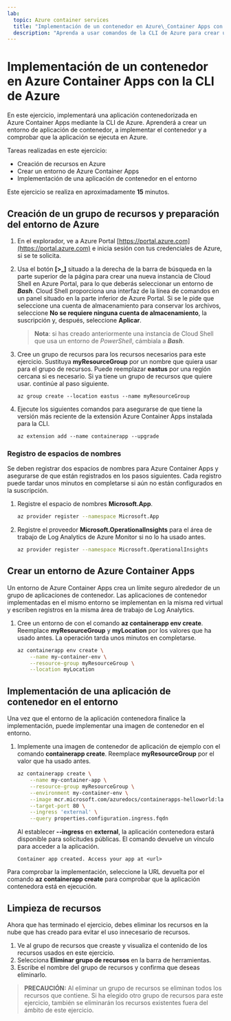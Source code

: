 ```yaml
---
lab:
  topic: Azure container services
  title: "Implementación de un contenedor en Azure\_Container Apps con la CLI de Azure"
  description: "Aprenda a usar comandos de la CLI de Azure para crear un entorno seguro de Azure\_Container Apps e implementar un contenedor."
---
```


# Implementación de un contenedor en Azure Container Apps con la CLI de Azure

En este ejercicio, implementará una aplicación contenedorizada en Azure Container Apps mediante la CLI de Azure. Aprenderá a crear un entorno de aplicación de contenedor, a implementar el contenedor y a comprobar que la aplicación se ejecuta en Azure.

Tareas realizadas en este ejercicio:

* Creación de recursos en Azure
* Crear un entorno de Azure Container Apps
* Implementación de una aplicación de contenedor en el entorno

Este ejercicio se realiza en aproximadamente **15** minutos.

## Creación de un grupo de recursos y preparación del entorno de Azure

1. En el explorador, ve a Azure Portal [https://portal.azure.com](https://portal.azure.com) e inicia sesión con tus credenciales de Azure, si se te solicita.

1. Usa el botón **[\>_]** situado a la derecha de la barra de búsqueda en la parte superior de la página para crear una nueva instancia de Cloud Shell en Azure Portal, para lo que deberás seleccionar un entorno de ***Bash***. Cloud Shell proporciona una interfaz de la línea de comandos en un panel situado en la parte inferior de Azure Portal. Si se le pide que seleccione una cuenta de almacenamiento para conservar los archivos, seleccione **No se requiere ninguna cuenta de almacenamiento**, la suscripción y, después, seleccione **Aplicar**.

    > **Nota**: si has creado anteriormente una instancia de Cloud Shell que usa un entorno de *PowerShell*, cámbiala a ***Bash***.

1. Cree un grupo de recursos para los recursos necesarios para este ejercicio. Sustituya **myResourceGroup** por un nombre que quiera usar para el grupo de recursos. Puede reemplazar **eastus** por una región cercana si es necesario. Si ya tiene un grupo de recursos que quiere usar. continúe al paso siguiente.

    ```azurecli
    az group create --location eastus --name myResourceGroup
    ```

1. Ejecute los siguientes comandos para asegurarse de que tiene la versión más reciente de la extensión Azure Container Apps instalada para la CLI.

    ```azurecli
    az extension add --name containerapp --upgrade
    ```

### Registro de espacios de nombres

Se deben registrar dos espacios de nombres para Azure Container Apps y asegurarse de que están registrados en los pasos siguientes. Cada registro puede tardar unos minutos en completarse si aún no están configurados en la suscripción. 

1. Registre el espacio de nombres **Microsoft.App**. 

    ```bash
    az provider register --namespace Microsoft.App
    ```

1. Registre el proveedor **Microsoft.OperationalInsights** para el área de trabajo de Log Analytics de Azure Monitor si no lo ha usado antes.

    ```bash
    az provider register --namespace Microsoft.OperationalInsights
    ```

## Crear un entorno de Azure Container Apps

Un entorno de Azure Container Apps crea un límite seguro alrededor de un grupo de aplicaciones de contenedor. Las aplicaciones de contenedor implementadas en el mismo entorno se implementan en la misma red virtual y escriben registros en la misma área de trabajo de Log Analytics.

1. Cree un entorno de con el comando **az containerapp env create**. Reemplace **myResourceGroup** y **myLocation** por los valores que ha usado antes. La operación tarda unos minutos en completarse.

    ```bash
    az containerapp env create \
        --name my-container-env \
        --resource-group myResourceGroup \
        --location myLocation
    ```

## Implementación de una aplicación de contenedor en el entorno

Una vez que el entorno de la aplicación contenedora finalice la implementación, puede implementar una imagen de contenedor en el entorno.

1. Implemente una imagen de contenedor de aplicación de ejemplo con el comando **containerapp create**. Reemplace **myResourceGroup** por el valor que ha usado antes.

    ```bash
    az containerapp create \
        --name my-container-app \
        --resource-group myResourceGroup \
        --environment my-container-env \
        --image mcr.microsoft.com/azuredocs/containerapps-helloworld:latest \
        --target-port 80 \
        --ingress 'external' \
        --query properties.configuration.ingress.fqdn
    ```

    Al establecer **--ingress** en **external**, la aplicación contenedora estará disponible para solicitudes públicas. El comando devuelve un vínculo para acceder a la aplicación.

    ```
    Container app created. Access your app at <url>
    ```

Para comprobar la implementación, seleccione la URL devuelta por el comando **az containerapp create** para comprobar que la aplicación contenedora está en ejecución.

## Limpieza de recursos

Ahora que has terminado el ejercicio, debes eliminar los recursos en la nube que has creado para evitar el uso innecesario de recursos.

1. Ve al grupo de recursos que creaste y visualiza el contenido de los recursos usados en este ejercicio.
1. Selecciona **Eliminar grupo de recursos** en la barra de herramientas.
1. Escribe el nombre del grupo de recursos y confirma que deseas eliminarlo.

> **PRECAUCIÓN:** Al eliminar un grupo de recursos se eliminan todos los recursos que contiene. Si ha elegido otro grupo de recursos para este ejercicio, también se eliminarán los recursos existentes fuera del ámbito de este ejercicio.
